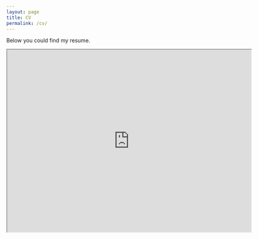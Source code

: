 ```yaml
---
layout: page
title: CV
permalink: /cv/
---
```

Below you could find my resume.

<iframe src="https://drive.google.com/file/d/1YPN1Dq-oL1P0QXmogCw_yq9ITFyZqTwG/preview" width="640" height="480" allow="autoplay"></iframe>
